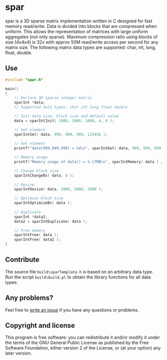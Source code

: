  spar
=================================================

spar is a 3D sparse matrix implementation written in C designed for fast memory read/write. Data is divided into blocks that are compressed when uniform. This allows the representation of matrices with large uniform aggregates (not only sparse). Maximum compression ratio using blocks of size (4x4x4) is 32x with approx 50M read/write access per second for any matrix size. The following matrix data types are supported: char, int, long, float, double.


Use
----------------------

```C
#include "spar.h"

main()
{
	// Declare 3D sparse integer matrix
	sparInt *data;
	// Supported data types: char int long float double

	// Init data size, block size and default value
	data = sparIntInit( 1000, 1000, 1000, 4, 0 );

	// Set element
	sparIntSet( data, 999, 999, 999, 123456 );
	
	// Get element
	printf("data(999,999,999) = %d\n", sparIntGet( data, 999, 999, 999 ));

	// Memory usage
	printf("Memory usage of data() = %.1fMB\n", sparIntMemory( data ) / 1024. / 1024. );

	// Change block size
	sparIntChangeBs( data, 8 );
	
	// Resize
	sparIntResize( data, 2000, 2000, 2000 );

	// Optimize block size
	sparIntOptimizeBs( data );
	
	// Duplicate
	sparInt *data2;
	data2 = sparIntDuplicate( data );

	// Free memory
	sparIntFree( data );
	sparIntFree( data2 );
}
```

Contribute
----------------------

The source file `build\sparTemplate.h` is based on an arbitrary data type. Run the script `build\build.pl` to obtain the library functions for all data types.


Any problems?
-------------
Feel free to [write an issue](https://github.com/B0RJA/spar/issues) if you have any questions or problems.


Copyright and license
---------------------

This program is free software: you can redistribute it and/or modify it under the terms of the GNU General Public License as published by the Free Software Foundation, either version 2 of the License, or (at your option) any later version.
